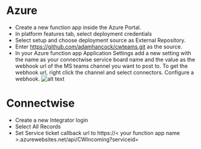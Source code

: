 # Azure

- Create a new function app inside the Azure Portal.
- In platform features tab, select deployment credentials
- Select setup and choose deployment source as External Repository.
- Enter https://github.com/adamhancock/cwteams.git as the source.
- In your Azure function app Application Settings add a new setting with the name as your connectwise service board name and the value as the webhook url of the MS teams channel you want to post to. To get the webhook url, right click the channel and select connectors. Configure a webhook.
![alt text](https://adamhancock.blob.core.windows.net/images/cwteams.png "Azure Application Settings")


# Connectwise

- Create a new Integrator login
- Select All Records
- Set Service ticket callback url to https://< your function app name >.azurewebsites.net/api/CWIncoming?serviceid=
